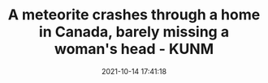 ---
"title": "A meteorite crashes through a home in Canada, barely missing a woman's head - KUNM"
"date": "2021-10-14 17:41:18"
"feed_name": "GOOGLENEWSCONSTRUCTION"
"feed_website": "https://news.google.com/search?q=construction%2Bincident&hl=en-US&gl=US&ceid=US:en"
"feed_rss": "https://news.google.com/rss/search?q=construction%2Bincident&hl=en-US&gl=US&ceid=US:en"
"link": "https://www.kunm.org/post/meteorite-crashes-through-home-canada-barely-missing-womans-head"
"source": "{'href': 'https://www.kunm.org', 'title': 'KUNM'}"
"file": "_posts/2021-1-1-793c89f77200595ecb7e48781e203cae1d6a3703.md"
"accident": "1"
"drilling": "0"
"dead": "0"
"injured": "0"
"arrested": "0"
"place": "unknown place"
"where": "unknown site"
"causes": "unknown"
"place_uri": "unknown place"
---